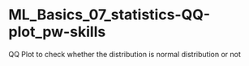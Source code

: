 # ML_Basics_07_statistics-QQ-plot_pw-skills
QQ Plot to check whether the distribution is normal distribution or not
